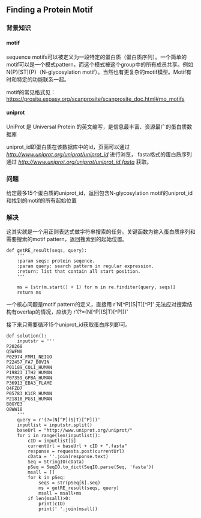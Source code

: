 ## Finding a Protein Motif

### 背景知识

#### motif 

sequence motifs可以被定义为一段特定的蛋白质（蛋白质序列）。一个简单的motif可以是一个模式pattern，而这个模式被这个group中的所有成员共享。例如 N{P}[ST]{P}（N-glycosylation motif）。当然也有更复杂的motif模型。Motif有时和特定的功能联系一起。

motif的常见格式见：https://prosite.expasy.org/scanprosite/scanprosite_doc.html#mo_motifs

#### uniprot

UniProt 是 Universal Protein 的英文缩写，是信息最丰富、资源最广的蛋白质数据库

uniprot_id即蛋白质在该数据库中的id，页面可以通过 *http://www.uniprot.org/uniprot/uniprot_id* 进行浏览，
fasta格式的蛋白质序列通过 *http://www.uniprot.org/uniprot/uniprot_id.fasta* 获取。

### 问题

给定最多15个蛋白质的uniprot_id，返回包含N-glycosylation motif的uniprot_id和找到的motif的所有起始位置

### 解决

这其实就是一个用正则表达式做字符串搜索的任务。关键函数为输入蛋白质序列和需要搜索的motif pattern，返回搜索到的起始位置。

    def getRE_result(seqs, query):
        '''
        :param seqs: protein seqence.
        :param query: search pattern in regular expression.
        :return: list that contain all start position.
        '''
    
        ms = [str(m.start() + 1) for m in re.finditer(query, seqs)]
        return ms
        
一个核心问题是motif pattern的定义，直接用 r\'N\[^P\]\(S\|T\)\[^P\]\' 无法应对搜索结构有overlap的情况，应该为 r'\(?=\(N\[^P\]\(S\|T\)\[^P\]\)\)'

接下来只需要循环15个uniprot_id获取蛋白序列即可。

    def solution():
        inputstr = '''
    P20268
    Q5WFN0
    P02974_FMM1_NEIGO
    P22457_FA7_BOVIN
    P01189_COLI_HUMAN
    P19823_ITH2_HUMAN
    P07359_GPBA_HUMAN
    P36913_EBA3_FLAME
    Q4FZD7
    P05783_K1CR_HUMAN
    P21810_PGS1_HUMAN
    B8GYE3
    Q8WW18
        '''
        query = r'(?=(N[^P](S|T)[^P]))'
        inputlist = inputstr.split()
        baseUrl = "http://www.uniprot.org/uniprot/"
        for i in range(len(inputlist)):
            cID = inputlist[i]
            currentUrl = baseUrl + cID + ".fasta"
            response = requests.post(currentUrl)
            cData = ''.join(response.text)
            Seq = StringIO(cData)
            pSeq = SeqIO.to_dict(SeqIO.parse(Seq, 'fasta'))
            msall = []
            for k in pSeq:
                seqs = str(pSeq[k].seq)
                ms = getRE_result(seqs, query)
                msall = msall+ms
            if len(msall)>0:
                print(cID)
                print(' '.join(msall))